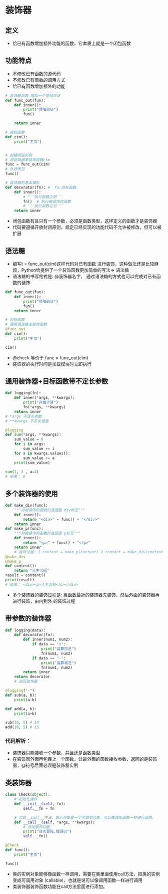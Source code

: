 # 装饰器
## 定义
* 给已有函数增加额外功能的函数，它本质上就是⼀个闭包函数
## 功能特点
* 不修改已有函数的源代码 
* 不修改已有函数的调⽤⽅式 
* 给已有函数增加额外的功能
```python
# 装饰器函数 增加一个登陆验证
def func_out(fun):
    def inner():
        print("登陆验证")
        fun()

    return inner

# 目标函数
def cim():
    print("主页")


# 创建闭包实例
# 用装饰器来装饰函数cim
func = func_out(cim)
# 执行闭包
func()

# 装饰器的基本雏形
def decorator(fn): #  fn:⽬标函数.
    def inner():
        # '''执⾏函数之前'''
        fn()  # 执⾏被装饰的函数
        # '''执⾏函数之后'''
    return inner

```
* 闭包函数有且只有⼀个参数，必须是函数类型，这样定义的函数才是装饰器
* 代码要遵循开放封闭原则，规定已经实现的功能代码不允许被修改，但可以被扩展
## 语法糖
* 编写t = func_out(cim)这样代码对已有函数 进⾏装饰，这种做法还是⽐较麻烦，Python给提供了⼀个装饰函数更加简单的写法=> 语法糖
* 语法糖的书写格式是: @装饰器名字， 通过语法糖的⽅式也可以完成对已有函数的装饰
```python
def func_out(fun):
    def inner():
        print("登陆验证")
        fun()
    return inner

# 目标函数
# 使用语法糖来装饰函数
@func_out
def cim():
    print("主页")

cim()
```
* @check 等价于 func = func_out(cim)
* 装饰器的执⾏时间是加载模块时⽴即执⾏
## 通用装饰器+目标函数带不定长参数
```python
def logging(fn):
    def inner(*args, **kwargs):
        print("开始计算")
        fn(*args, **kwargs)
    return inner
# *args 不定长参数
# **kwargs 不定长键值

@logging
def sum(*args, **kwargs):
    sum_value = 0
    for i in args:
        sum_value += i
    for a in kwargs.values():
        sum_value += a
    print(sum_value)
    
sum(1, 3 , a=4)
# 结果： 8
```
## 多个装饰器的使用
```python
def make_div(func):
    """对被装饰的函数的返回值 div标签"""
    def inner():
        return "<div>" + func() + "</div>"
    return inner
def make_p(func):
    """对被装饰的函数的返回值 p标签"""
    def inner():
        return "<p>" + func() + "</p>"
    return inner
    # 装饰过程: 1 content = make_p(content) 2 content = make_div(content) # content = make_div(make_p(content))
@make_div
@make_p
def content():
    return "⼈⽣苦短"
result = content()
print(result)
# 结果： <div><p>⼈⽣苦短</p></div>

```
* 多个装饰器的装饰过程是: 离函数最近的装饰器先装饰，然后外⾯的装饰器再进⾏装饰，由内到外 的装饰过程
## 带参数的装饰器
```python
def logging(data):
    def decorator(fn):
        def inner(num1, num2):
            if data == "+":
                print("运算加法")
                fn(num1, num2)
            if data == "-":
                print("运算减法")
                fn(num1, num2)
        return inner
    return decorator
    # 返回装饰器

@logging("-")
def sub(a, b):
    print(a-b)

def add(a, b):
    print(a+b)

sub(10, 5) # 10
add(10, 5) # 15
```
### 代码解析：
* 装饰器只能接收⼀个参数，并且还是函数类型
* 在装饰器外⾯再包裹上⼀个函数，让最外⾯的函数接收参数，返回的是装饰器，@符号后⾯必须是装饰器实例
## 类装饰器
```python
class Check(object):
    # 初始化操作
    def __init__(self, fn):
        self.__fn = fn

    # 实现__call__⽅法，表示对象是⼀个可调⽤对象，可以像调⽤函数⼀样进⾏调⽤。
    def __call__(self, *args, **kwargs):
        # 添加装饰功能
        print("请先登陆,错误码")
        self.__fn()

@Check
def func():
    print("主页")

func()
```
* 类的实例对象能够像函数⼀样调⽤，需要在类⾥⾯使⽤call⽅法，把类的实例变成可调⽤对象 (callable)，也就是说可以像调⽤函数⼀样进⾏调⽤
* 类装饰器装饰函数功能在call⽅法⾥⾯进⾏添加。
